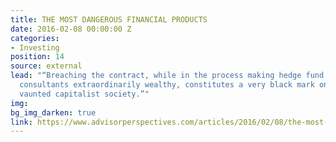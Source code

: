 ```yaml
---
title: THE MOST DANGEROUS FINANCIAL PRODUCTS
date: 2016-02-08 00:00:00 Z
categories:
- Investing
position: 14
source: external
lead: "“Breaching the contract, while in the process making hedge fund managers and
  consultants extraordinarily wealthy, constitutes a very black mark on America’s
  vaunted capitalist society.”"
img: 
bg_img_darken: true
link: https://www.advisorperspectives.com/articles/2016/02/08/the-most-dangerous-financial-products
---
```


